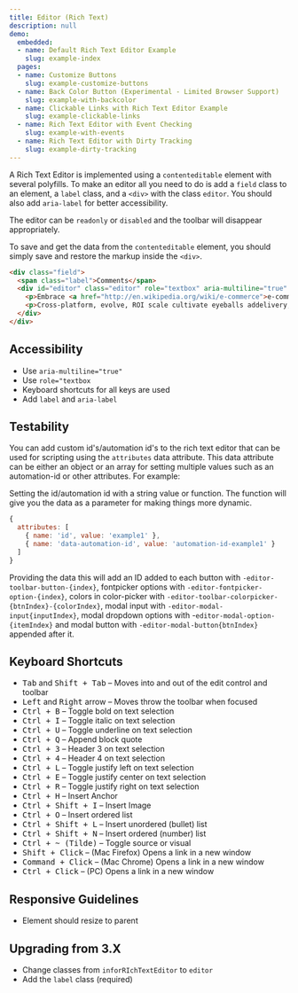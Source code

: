 ```yaml
---
title: Editor (Rich Text)
description: null
demo:
  embedded:
  - name: Default Rich Text Editor Example
    slug: example-index
  pages:
  - name: Customize Buttons
    slug: example-customize-buttons
  - name: Back Color Button (Experimental - Limited Browser Support)
    slug: example-with-backcolor
  - name: Clickable Links with Rich Text Editor Example
    slug: example-clickable-links
  - name: Rich Text Editor with Event Checking
    slug: example-with-events
  - name: Rich Text Editor with Dirty Tracking
    slug: example-dirty-tracking
---
```


A Rich Text Editor is implemented using a `contenteditable` element with several polyfills. To make an editor all you need to do is add a `field` class to an element, a `label` class, and a `<div>` with the class `editor`. You should also add `aria-label` for better accessibility.

The editor can be `readonly` or `disabled` and the toolbar will disappear appropriately.

To save and get the data from the `contenteditable` element, you should simply save and restore the markup inside the `<div>`.

```html
<div class="field">
  <span class="label">Comments</span>
  <div id="editor" class="editor" role="textbox" aria-multiline="true" aria-label="Comments - Type To Replace Existing Content">
    <p>Embrace <a href="http://en.wikipedia.org/wiki/e-commerce">e-commerce action-items</a>, reintermediate, ecologies paradigms wireless share life-hacks create innovative harness. Evolve solutions rich-clientAPIs synergies harness relationships virtual vertical facilitate end-to-end, wireless, evolve synergistic synergies.</p>
    <p>Cross-platform, evolve, ROI scale cultivate eyeballs addelivery, e-services content cross-platform leverage extensible viral incentivize integrateAJAX-enabled sticky evolve magnetic cultivate leverage; cutting-edge. Innovate, end-to-end podcasting, whiteboard streamline e-business social; compelling, "cross-media exploit infomediaries innovative integrate integrateAJAX-enabled." Killer interactive reinvent, cultivate widgets leverage morph.</p>
  </div>
</div>
```

## Accessibility

- Use `aria-multiline="true"`
- Use `role="textbox`
- Keyboard shortcuts for all keys are used
- Add `label` and `aria-label`

## Testability

You can add custom id's/automation id's to the rich text editor that can be used for scripting using the `attributes` data attribute. This data attribute can be either an object or an array for setting multiple values such as an automation-id or other attributes. For example:

Setting the id/automation id with a string value or function. The function will give you the data as a parameter for making things more dynamic.

```js
{
  attributes: [
    { name: 'id', value: 'example1' },
    { name: 'data-automation-id', value: 'automation-id-example1' }
  ]
}
```

Providing the data this will add an ID added to each button with `-editor-toolbar-button-{index}`, fontpicker options with `-editor-fontpicker-option-{index}`, colors in color-picker with `-editor-toolbar-colorpicker-{btnIndex}-{colorIndex}`, modal input with `-editor-modal-input{inputIndex}`, modal dropdown options with -`editor-modal-option-{itemIndex}` and modal button with `-editor-modal-button{btnIndex}` appended after it.

## Keyboard Shortcuts

- <kbd>Tab</kbd> and <kbd>Shift + Tab</kbd> – Moves into and out of the edit control and toolbar
- <kbd>Left</kbd> and <kbd>Right</kbd> arrow – Moves throw the toolbar when focused
- <kbd>Ctrl + B</kbd> – Toggle bold on text selection
- <kbd>Ctrl + I</kbd> – Toggle italic on text selection
- <kbd>Ctrl + U</kbd> – Toggle underline on text selection
- <kbd>Ctrl + Q</kbd> – Append block quote
- <kbd>Ctrl + 3</kbd> – Header 3 on text selection
- <kbd>Ctrl + 4</kbd> – Header 4 on text selection
- <kbd>Ctrl + L</kbd> – Toggle justify left on text selection
- <kbd>Ctrl + E</kbd> – Toggle justify center on text selection
- <kbd>Ctrl + R</kbd> – Toggle justify right on text selection
- <kbd>Ctrl + H</kbd> – Insert Anchor
- <kbd>Ctrl + Shift + I</kbd> – Insert Image
- <kbd>Ctrl + O</kbd> – Insert ordered list
- <kbd>Ctrl + Shift + L</kbd> – Insert unordered (bullet) list
- <kbd>Ctrl + Shift + N</kbd> – Insert ordered (number) list
- <kbd>Ctrl + ~ (Tilde)</kbd> – Toggle source or visual
- <kbd>Shift + Click</kbd> – (Mac Firefox) Opens a link in a new window
- <kbd>Command + Click</kbd> – (Mac Chrome) Opens a link in a new window
- <kbd>Ctrl + Click</kbd> – (PC) Opens a link in a new window

## Responsive Guidelines

- Element should resize to parent

## Upgrading from 3.X

- Change classes from `inforRIchTextEditor` to `editor`
- Add the `label` class (required)
